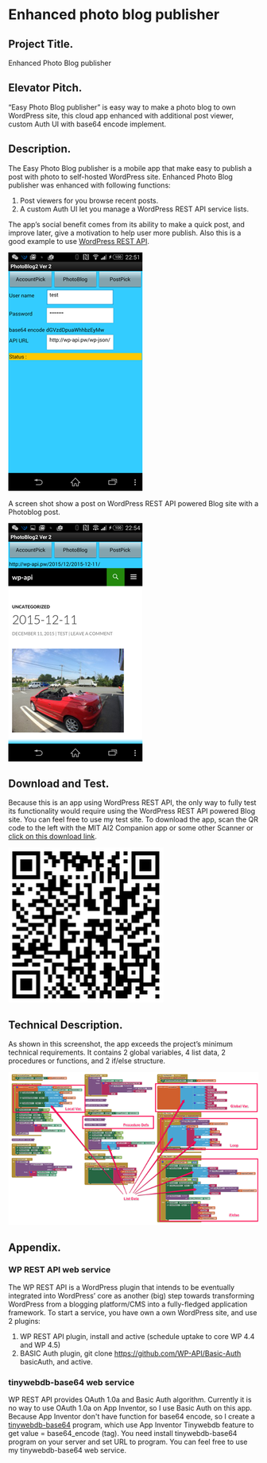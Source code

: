 # Enhanced photo blog publisher

## Project Title.
Enhanced Photo Blog publisher

## Elevator Pitch.
“Easy Photo Blog publisher” is easy way to make a photo blog to own WordPress site, this cloud app enhanced with additional post viewer, custom Auth UI with base64 encode implement.

## Description.
The Easy Photo Blog publisher is a mobile app that make easy to publish a post with photo to self-hosted WordPress site.  Enhanced Photo Blog publisher was enhanced with following functions:
1.	Post viewers for you browse recent posts.
2.	A custom Auth UI let you manage a WordPress REST API service lists.

The app’s social benefit comes from its ability to make a quick post, and improve later, give a motivation to help user more publish. Also this is a good example to use [WordPress REST API](http://wp-api.org/).

![](./PhotoBlog2app.png)

A screen shot show a post on WordPress REST API powered Blog site with a Photoblog post.

![](./PhotoBlog2web.png)

## Download and Test.
Because this is an app using WordPress REST API, the only way to fully test its functionality would require using the WordPress REST API powered Blog site. You can feel free to use my test site. To download the app, scan the QR code to the left with the MIT AI2 Companion app or some other Scanner or [click on this download link](https://sites.google.com/site/chen420/my-apk/PhotoBlog%20%281%29.apk?attredirects=0&d=1).

![](./PhotoBlog2download.png)

## Technical Description.
As shown in this screenshot, the app exceeds the project’s minimum technical requirements. It contains 2 global variables, 4 list data, 2 procedures or functions, and 2 if/else structure.

![](./PhotoBlog2blocks.png)

##   Appendix.

### WP REST API web service
The WP REST API is a WordPress plugin that intends to be eventually integrated into WordPress’ core as another (big) step towards transforming WordPress from a blogging platform/CMS into a fully-fledged application framework.
To start a service, you have own a own WordPress site, and use 2 plugins:
1.	WP REST API plugin, install and active (schedule uptake to core WP 4.4 and WP 4.5)
2.	BASIC Auth plugin, git clone https://github.com/WP-API/Basic-Auth basicAuth, and active.

### tinywebdb-base64 web service
WP REST API provides OAuth 1.0a and Basic Auth algorithm. Currently it is no way to use OAuth 1.0a on App Inventor, so I use Basic Auth on this app. Because App Inventor don't have function for base64 encode, so I create a [tinywebdb-base64](https://edu2web.github.io/tinywebdb-base64/) program, which use App Inventor Tinywebdb feature to get value = base64_encode (tag). You need install tinywebdb-base64 program on your server and set URL to program. You can feel free to use my tinywebdb-base64 web service.

